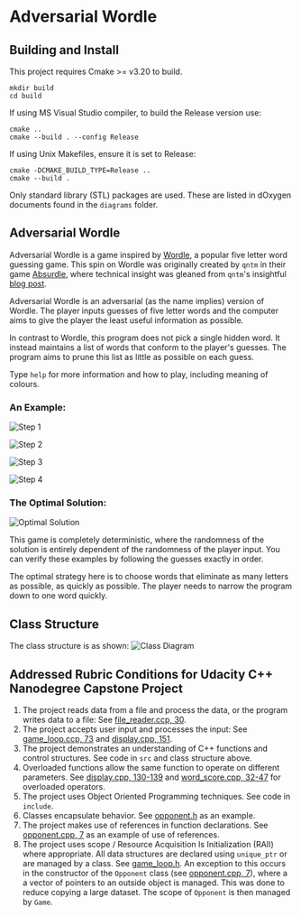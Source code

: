 # Adversarial Wordle

## Building and Install
This project requires Cmake >= v3.20 to build.
~~~
mkdir build
cd build
~~~

If using MS Visual Studio compiler, to build the Release version use:
~~~
cmake ..
cmake --build . --config Release
~~~

If using Unix Makefiles, ensure it is set to Release:
~~~
cmake -DCMAKE_BUILD_TYPE=Release ..
cmake --build .
~~~

Only standard library (STL) packages are used. These are listed in dOxygen documents found in the `diagrams` folder.

## Adversarial Wordle
Adversarial Wordle is a game inspired by [Wordle](https://www.nytimes.com/games/wordle/index.html), a popular five letter word guessing game. This spin on Wordle was originally created by `qntm` in their game [Absurdle](https://qntm.org/files/absurdle/absurdle.html), where technical insight was gleaned from `qntm`'s insightful [blog post](https://qntm.org/absurdle).

Adversarial Wordle is an adversarial (as the name implies) version of Wordle. The player inputs guesses of five letter words and the computer aims to give the player the least useful information as possible.

In contrast to Wordle, this program does not pick a single hidden word. It instead maintains a list of words that conform to the player's guesses. The program aims to prune this list as little as possible on each guess.

Type `help` for more information and how to play, including meaning of colours.

### An Example:
![Step 1](diagrams/images/Example_1.png)

![Step 2](diagrams/images/Example_2.png)

![Step 3](diagrams/images/Example_3.png)

![Step 4](diagrams/images/Example_4.png)

### The Optimal Solution:
![Optimal Solution](diagrams/images/Optimum.png)

This game is completely deterministic, where the randomness of the solution is entirely dependent of the randomness of the player input. You can verify these examples by following the guesses exactly in order.

The optimal strategy here is to choose words that eliminate as many letters as possible, as quickly as possible. The player needs to narrow the program down to one word quickly.

## Class Structure

The class structure is as shown:
![Class Diagram](diagrams/Adversarial_Wordle.svg)

## Addressed Rubric Conditions for Udacity C++ Nanodegree Capstone Project

1. The project reads data from a file and process the data, or the program writes data to a file: See [file_reader.ccp, 30](src/file_reader.cpp#L30).
2. The project accepts user input and processes the input: See [game_loop.ccp, 73](src/game_loop.cpp#L73) and [display.cpp, 151](src/display.cpp#L151).
3. The project demonstrates an understanding of C++ functions and control structures. See code in `src` and class structure above.
4. Overloaded functions allow the same function to operate on different parameters. See [display.cpp, 130-139](src/display.cpp#L130) and [word_score.cpp, 32-47](src/word_score.cpp#L32) for overloaded operators.
5. The project uses Object Oriented Programming techniques. See code in `include`.
6. Classes encapsulate behavior. See [opponent.h](include/opponent.h) as an example.
7. The project makes use of references in function declarations. See [opponent.cpp, 7](src/opponent.cpp#L7) as an example of use of references.
8. The project uses scope / Resource Acquisition Is Initialization (RAII) where appropriate. All data structures are declared using `unique_ptr` or are managed by a class. See [game_loop.h](include/game_loop.h). An exception to this occurs in the constructor of the `Opponent` class (see [opponent.cpp, 7](src/opponent.cpp#L7)), where a a vector of pointers to an outside object is managed. This was done to reduce copying a large dataset. The scope of `Opponent` is then managed by `Game`. 